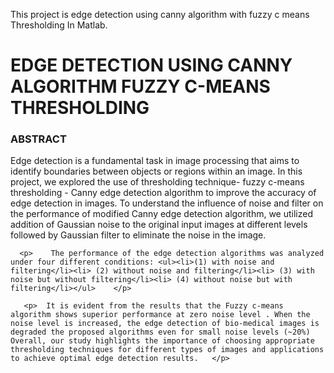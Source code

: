 
This project is edge detection using canny algorithm with fuzzy c means Thresholding In Matlab.

<h1>EDGE DETECTION USING CANNY ALGORITHM FUZZY C-MEANS THRESHOLDING</h1>
<h3> ABSTRACT</h3>
  <p>   Edge detection is a fundamental task in image processing that aims to identify boundaries between objects or regions within an image. In this project, we explored the use of thresholding technique- fuzzy c-means thresholding -  Canny edge detection algorithm to improve the accuracy of edge detection in images. To understand the influence of noise and filter on the performance of modified Canny edge detection algorithm, we utilized addition of Gaussian noise to the original input images at different levels followed by Gaussian filter to eliminate the noise in the image.  </p>   
      
      <p>    The performance of the edge detection algorithms was analyzed under four different conditions: <ul><li>(1) with noise and filtering</li><li> (2) without noise and filtering</li><li> (3) with noise but without filtering</li><li> (4) without noise but with filtering</li></ul>    </p> 
      
       <p>  It is evident from the results that the Fuzzy c-means algorithm shows superior performance at zero noise level . When the noise level is increased, the edge detection of bio-medical images is degraded the proposed algorithms even for small noise levels (~20%) Overall, our study highlights the importance of choosing appropriate thresholding techniques for different types of images and applications to achieve optimal edge detection results.   </p>   
